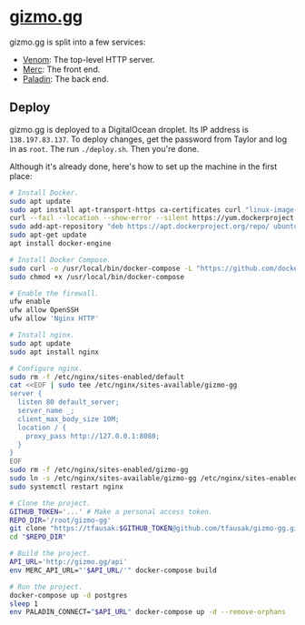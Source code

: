 # [gizmo.gg][]

gizmo.gg is split into a few services:

- [Venom](./venom): The top-level HTTP server.
- [Merc](./merc): The front end.
- [Paladin](./paladin): The back end.

## Deploy

gizmo.gg is deployed to a DigitalOcean droplet. Its IP address is
`138.197.83.137`. To deploy changes, get the password from Taylor and log in as
`root`. The run `./deploy.sh`. Then you're done.

Although it's already done, here's how to set up the machine in the first
place:

``` sh
# Install Docker.
sudo apt update
sudo apt install apt-transport-https ca-certificates curl "linux-image-extra-$(uname -r)" linux-image-extra-virtual
curl --fail --location --show-error --silent https://yum.dockerproject.org/gpg | sudo apt-key add -
sudo add-apt-repository "deb https://apt.dockerproject.org/repo/ ubuntu-$(lsb_release -cs) main"
sudo apt-get update
apt install docker-engine

# Install Docker Compose.
sudo curl -o /usr/local/bin/docker-compose -L "https://github.com/docker/compose/releases/download/1.10.1/docker-compose-$(uname -s)-$(uname -m)"
sudo chmod +x /usr/local/bin/docker-compose

# Enable the firewall.
ufw enable
ufw allow OpenSSH
ufw allow 'Nginx HTTP'

# Install nginx.
sudo apt update
sudo apt install nginx

# Configure nginx.
sudo rm -f /etc/nginx/sites-enabled/default
cat <<EOF | sudo tee /etc/nginx/sites-available/gizmo-gg
server {
  listen 80 default_server;
  server_name _;
  client_max_body_size 10M;
  location / {
    proxy_pass http://127.0.0.1:8080;
  }
}
EOF
sudo rm -f /etc/nginx/sites-enabled/gizmo-gg
sudo ln -s /etc/nginx/sites-available/gizmo-gg /etc/nginx/sites-enabled/gizmo-gg
sudo systemctl restart nginx

# Clone the project.
GITHUB_TOKEN='...' # Make a personal access token.
REPO_DIR='/root/gizmo-gg'
git clone "https://tfausak:$GITHUB_TOKEN@github.com/tfausak/gizmo-gg.git" "$REPO_DIR"
cd "$REPO_DIR"

# Build the project.
API_URL='http://gizmo.gg/api'
env MERC_API_URL="'$API_URL/'" docker-compose build

# Run the project.
docker-compose up -d postgres
sleep 1
env PALADIN_CONNECT="$API_URL" docker-compose up -d --remove-orphans
```

[gizmo.gg]: http://gizmo.gg
